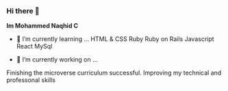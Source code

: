 ### Hi there 👋


**Im Mohammed Naqhid C** 

- 🌱 I’m currently learning ...
HTML & CSS
Ruby
Ruby on Rails
Javascript
React
MySql


- 🔭 I’m currently working on ...

Finishing the microverse curriculum successful.
Improving my technical and professonal skills

